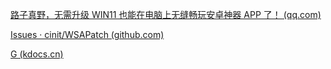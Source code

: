 [路子真野，无需升级 WIN11 也能在电脑上无缝畅玩安卓神器 APP 了！ (qq.com)](https://mp.weixin.qq.com/s/dc22IZfcD_uCjKChW53AAA)

[Issues · cinit/WSAPatch (github.com)](https://github.com/cinit/WSAPatch/issues)

[G (kdocs.cn)](https://www.kdocs.cn/l/ctwrfU5tAOjU)